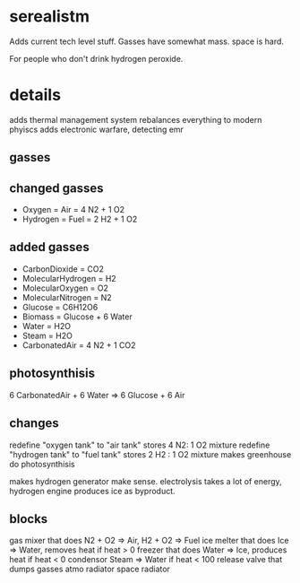 # serealistm

Adds current tech level stuff.
Gasses have somewhat mass.
space is hard.

For people who don't drink hydrogen peroxide.

# details

adds thermal management system
rebalances everything to modern phyiscs
adds electronic warfare, detecting emr

## gasses

## changed gasses
* Oxygen = Air = 4 N2 + 1 O2
* Hydrogen = Fuel = 2 H2 + 1 O2

## added gasses
* CarbonDioxide = CO2
* MolecularHydrogen = H2
* MolecularOxygen = O2
* MolecularNitrogen = N2
* Glucose = C6H12O6
* Biomass = Glucose + 6 Water
* Water = H2O
* Steam = H2O
* CarbonatedAir = 4 N2 + 1 CO2

## photosynthisis
6 CarbonatedAir + 6 Water => 6 Glucose + 6 Air

## changes
redefine "oxygen tank" to "air tank" stores 4 N2: 1 O2 mixture
redefine "hydrogen tank" to "fuel tank" stores 2 H2 : 1 O2 mixture
makes greenhouse do photosynthisis

makes hydrogen generator make sense. electrolysis takes a lot of energy, hydrogen engine produces ice as byproduct.

## blocks
gas mixer that does N2 + O2 => Air, H2 + O2 => Fuel
ice melter that does Ice => Water, removes heat if heat > 0
freezer that does Water => Ice, produces heat if heat < 0
condensor Steam => Water if heat < 100
release valve that dumps gasses
atmo radiator
space radiator